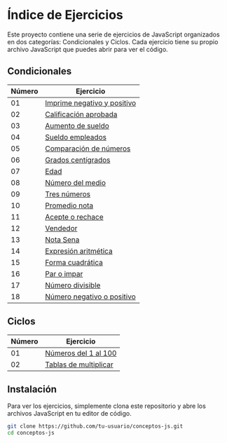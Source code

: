 # Índice de Ejercicios

Este proyecto contiene una serie de ejercicios de JavaScript organizados en dos categorías: Condicionales y Ciclos. Cada ejercicio tiene su propio archivo JavaScript que puedes abrir para ver el código.

## Condicionales

| Número | Ejercicio |
|--------|------------|
| 01 | [Imprime negativo y positivo](./01.%20condicionales/01.%20imprimir-negativo-y-positivo/ejercicio.js) |
| 02 | [Calificación aprobada](./01.%20condicionales/02.%20calificacion-aprobada/ejercicio.js) |
| 03 | [Aumento de sueldo](./01.%20condicionales/03.%20aumento-de-sueldo/ejercicio.js) |
| 04 | [Sueldo empleados](./01.%20condicionales/04.%20sueldo-empleados/ejercicio.js) |
| 05 | [Comparación de números](./01.%20condicionales/05.%20comparacion-de-numeros/ejercicio.js) |
| 06 | [Grados centígrados](./01.%20condicionales/06.%20grados-centigrados/ejercicio.js) |
| 07 | [Edad](./01.%20condicionales/07.%20edad/ejercicio.js) |
| 08 | [Número del medio](./01.%20condicionales/08.%20numero-del-medio/ejercicio.js) |
| 09 | [Tres números](./01.%20condicionales/09.%20tres-numeros-mayor-a-menor/ejercicio.js) |
| 10 | [Promedio nota](./01.%20condicionales/10.%20promedio-nota/ejercicio.js) |
| 11 | [Acepte o rechace](./01.%20condicionales/11.%20acepte-o-rechace/ejercicio.js) |
| 12 | [Vendedor](./01.%20condicionales/12.%20vendedor/ejercicio.js) |
| 13 | [Nota Sena](./01.%20condicionales/13.%20nota-sena/ejercicio.js) |
| 14 | [Expresión aritmética](./01.%20condicionales/14.%20expresion-aritmetica/ejercicio.js) |
| 15 | [Forma cuadrática](./01.%20condicionales/15.%20forma-cuadratica/ejercicio.js) |
| 16 | [Par o impar](./01.%20condicionales/16.%20par-impar/ejercicio.js) |
| 17 | [Número divisible](./01.%20condicionales/17.%20numero-divisible/ejercicio.js) |
| 18 | [Número negativo o positivo](./01.%20condicionales/18.%20numero-negativo-positivo/ejercicio.js) |

## Ciclos

| Número | Ejercicio |
|--------|------------|
| 01 | [Números del 1 al 100](./02.%20ciclos/01.%20numeros-del-1-al-100/ejercicio.js) |
| 02 | [Tablas de multiplicar](./02.%20ciclos/02.%20tablas-de-multiplicar/ejercicio.js) |

## Instalación

Para ver los ejercicios, simplemente clona este repositorio y abre los archivos JavaScript en tu editor de código.

```bash
git clone https://github.com/tu-usuario/conceptos-js.git
cd conceptos-js
